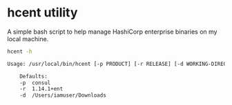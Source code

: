 # hcent utility
A simple bash script to help manage HashiCorp enterprise binaries on my local machine.

```sh
hcent -h

Usage: /usr/local/bin/hcent [-p PRODUCT] [-r RELEASE] [-d WORKING-DIRECTORY]

    Defaults:
    -p  consul
    -r  1.14.1+ent
    -d  /Users/iamuser/Downloads
```
